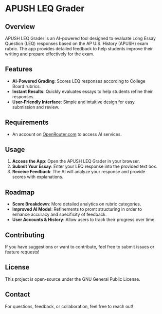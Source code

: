 # APUSH LEQ Grader

## Overview
APUSH LEQ Grader is an AI-powered tool designed to evaluate Long Essay Question (LEQ) responses based on the AP U.S. History (APUSH) exam rubric. The app provides detailed feedback to help students improve their writing and prepare effectively for the exam.

## Features
- **AI-Powered Grading**: Scores LEQ responses according to College Board rubrics.
- **Instant Results**: Quickly evaluates essays to help students refine their responses.
- **User-Friendly Interface**: Simple and intuitive design for easy submission and review.

## Requirements
- An account on [OpenRouter.com](https://openrouter.com) to access AI services.

## Usage
1. **Access the App**: Open the APUSH LEQ Grader in your browser.
2. **Submit Your Essay**: Enter your LEQ response into the provided text box.
3. **Receive Feedback**: The AI will analyze your response and provide scores with explanations.

## Roadmap
- **Score Breakdown**: More detailed analytics on rubric categories.
- **Improved AI Model**: Refinements to promt structuring in order to enhance accuracy and specificity of feedback.
- **User Accounts & History**: Allow users to track their progress over time.

## Contributing
If you have suggestions or want to contribute, feel free to submit issues or feature requests!

## License
This project is open-source under the GNU General Public License.

## Contact
For questions, feedback, or collaboration, feel free to reach out!

